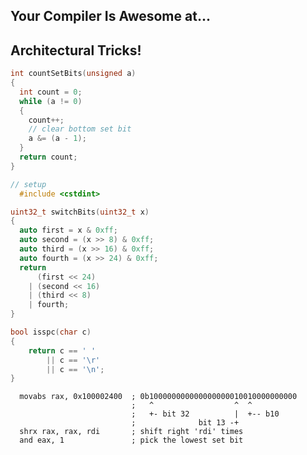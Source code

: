 <div class="white-bg">
<h2>Your Compiler Is Awesome at...</h2>
<h2 class="fragment">Architectural Tricks!</h2>
</div>


```cpp
int countSetBits(unsigned a)
{
  int count = 0;
  while (a != 0)
  {
    count++;
    // clear bottom set bit
    a &= (a - 1);
  }
  return count;
}
```


```cpp
// setup
  #include <cstdint>

uint32_t switchBits(uint32_t x)
{
  auto first = x & 0xff;
  auto second = (x >> 8) & 0xff;
  auto third = (x >> 16) & 0xff;
  auto fourth = (x >> 24) & 0xff;
  return 
      (first << 24)
    | (second << 16)
    | (third << 8)
    | fourth;
}
```


```cpp
bool isspc(char c)
{
    return c == ' '
        || c == '\r'
        || c == '\n';
}
```


```x86asm
  movabs rax, 0x100002400  ; 0b100000000000000000010010000000000
                           ;   ^                  ^  ^
                           ;   +- bit 32          |  +-- b10
                           ;              bit 13 -+
  shrx rax, rax, rdi       ; shift right 'rdi' times
  and eax, 1               ; pick the lowest set bit
```
